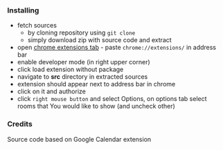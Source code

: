 
### Installing

* fetch sources
    * by cloning repository using `git clone`
    * simply download zip with source code and extract
* open [chrome extensions tab](chrome://extensions/) - paste `chrome://extensions/` in address bar
* enable developer mode (in right upper corner)
* click load extension without package
* navigate to **src** directory in extracted sources
* extension should appear next to address bar in chrome
* click on it and authorize
* click `right mouse button` and select Options, on options tab select rooms that You would like to show (and uncheck other)


### Credits
Source code based on Google Calendar extension
